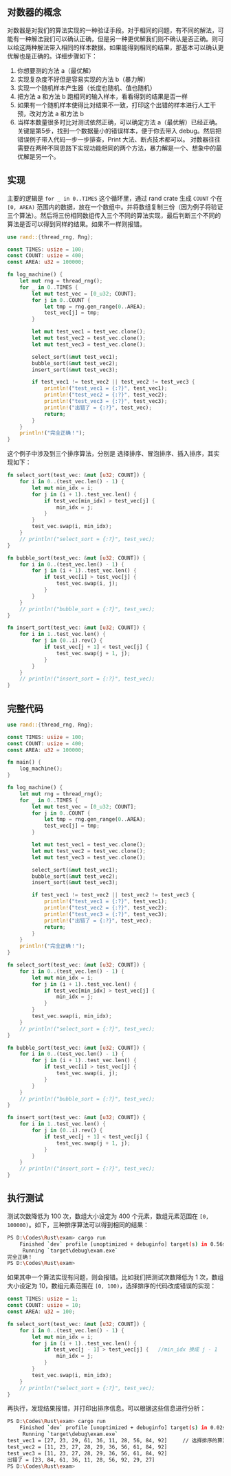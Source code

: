 ## 对数器的概念
对数器是对我们的算法实现的一种验证手段。对于相同的问题，有不同的解法，可能有一种解法我们可以确认正确，但是另一种更优解我们则不确认是否正确。则可以给这两种解法带入相同的样本数据。如果能得到相同的结果，那基本可以确认更优解也是正确的。详细步骤如下：
1. 你想要测的方法 a（最优解）
2. 实现复杂度不好但是容易实现的方法 b（暴力解）
3. 实现一个随机样本产生器（长度也随机、值也随机）
4. 把方法 a 和方法 b 跑相同的输入样本，看看得到的结果是否一样
5. 如果有一个随机样本使得比对结果不一致，打印这个出错的样本进行人工干预，改对方法 a 和方法 b
6. 当样本数量很多时比对测试依然正确，可以确定方法 a（最优解）已经正确。
关键是第5步，找到一个数据量小的错误样本，便于你去带入 debug。然后把错误例子带入代码一步一步排查，Print 大法、断点技术都可以。
对数器往往需要在两种不同思路下实现功能相同的两个方法，暴力解是一个、想象中的最优解是另一个。
## 实现
主要的逻辑是 `for _ in 0..TIMES` 这个循环里，通过 rand crate 生成 `COUNT` 个在 `[0, AREA)` 范围内的数据，放在一个数组中。并将数组复制三份（因为例子将验证三个算法）。然后将三份相同数组传入三个不同的算法实现，最后判断三个不同的算法是否可以得到同样的结果。如果不一样则报错。
```rust
use rand::{thread_rng, Rng};

const TIMES: usize = 100;
const COUNT: usize = 400;
const AREA: u32 = 100000;

fn log_machine() {
    let mut rng = thread_rng();
    for _ in 0..TIMES {
        let mut test_vec = [0_u32; COUNT];
        for j in 0..COUNT {
            let tmp = rng.gen_range(0..AREA);
            test_vec[j] = tmp;
        }

        let mut test_vec1 = test_vec.clone();
        let mut test_vec2 = test_vec.clone();
        let mut test_vec3 = test_vec.clone();

        select_sort(&mut test_vec1);
        bubble_sort(&mut test_vec2);
        insert_sort(&mut test_vec3);

        if test_vec1 != test_vec2 || test_vec2 != test_vec3 {
            println!("test_vec1 = {:?}", test_vec1);
            println!("test_vec2 = {:?}", test_vec2);
            println!("test_vec3 = {:?}", test_vec3);
            println!("出错了 = {:?}", test_vec);
            return;
        }
    }
    println!("完全正确！");
}
```
这个例子中涉及到三个排序算法，分别是 选择排序、冒泡排序、插入排序，其实现如下：
```rust
fn select_sort(test_vec: &mut [u32; COUNT]) {
    for i in 0..(test_vec.len() - 1) {
        let mut min_idx = i;
        for j in (i + 1)..test_vec.len() {
            if test_vec[min_idx] > test_vec[j] {
                min_idx = j;
            }
        }
        test_vec.swap(i, min_idx);
    }
    // println!("select_sort = {:?}", test_vec);
}

fn bubble_sort(test_vec: &mut [u32; COUNT]) {
    for i in 0..(test_vec.len() - 1) {
        for j in (i + 1)..test_vec.len() {
            if test_vec[i] > test_vec[j] {
                test_vec.swap(i, j);
            }
        }
    }
    // println!("bubble_sort = {:?}", test_vec);
}

fn insert_sort(test_vec: &mut [u32; COUNT]) {
    for i in 1..test_vec.len() {
        for j in (0..i).rev() {
            if test_vec[j + 1] < test_vec[j] {
                test_vec.swap(j + 1, j);
            }
        }
    }
    // println!("insert_sort = {:?}", test_vec);
}
```
## 完整代码
```rust
use rand::{thread_rng, Rng};

const TIMES: usize = 100;
const COUNT: usize = 400;
const AREA: u32 = 100000;

fn main() {
    log_machine();
}

fn log_machine() {
    let mut rng = thread_rng();
    for _ in 0..TIMES {
        let mut test_vec = [0_u32; COUNT];
        for j in 0..COUNT {
            let tmp = rng.gen_range(0..AREA);
            test_vec[j] = tmp;
        }

        let mut test_vec1 = test_vec.clone();
        let mut test_vec2 = test_vec.clone();
        let mut test_vec3 = test_vec.clone();

        select_sort(&mut test_vec1);
        bubble_sort(&mut test_vec2);
        insert_sort(&mut test_vec3);

        if test_vec1 != test_vec2 || test_vec2 != test_vec3 {
            println!("test_vec1 = {:?}", test_vec1);
            println!("test_vec2 = {:?}", test_vec2);
            println!("test_vec3 = {:?}", test_vec3);
            println!("出错了 = {:?}", test_vec);
            return;
        }
    }
    println!("完全正确！");
}

fn select_sort(test_vec: &mut [u32; COUNT]) {
    for i in 0..(test_vec.len() - 1) {
        let mut min_idx = i;
        for j in (i + 1)..test_vec.len() {
            if test_vec[min_idx] > test_vec[j] {
                min_idx = j;
            }
        }
        test_vec.swap(i, min_idx);
    }
    // println!("select_sort = {:?}", test_vec);
}

fn bubble_sort(test_vec: &mut [u32; COUNT]) {
    for i in 0..(test_vec.len() - 1) {
        for j in (i + 1)..test_vec.len() {
            if test_vec[i] > test_vec[j] {
                test_vec.swap(i, j);
            }
        }
    }
    // println!("bubble_sort = {:?}", test_vec);
}

fn insert_sort(test_vec: &mut [u32; COUNT]) {
    for i in 1..test_vec.len() {
        for j in (0..i).rev() {
            if test_vec[j + 1] < test_vec[j] {
                test_vec.swap(j + 1, j);
            }
        }
    }
    // println!("insert_sort = {:?}", test_vec);
}

```
## 执行测试
测试次数降低为 100 次，数组大小设定为 400 个元素，数组元素范围在 `[0, 100000)`。如下，三种排序算法可以得到相同的结果：
```bash
PS D:\Codes\Rust\exam> cargo run
    Finished `dev` profile [unoptimized + debuginfo] target(s) in 0.56s
     Running `target\debug\exam.exe`
完全正确！
PS D:\Codes\Rust\exam>
```

如果其中一个算法实现有问题，则会报错。比如我们把测试次数降低为 1 次，数组大小设定为 10，数组元素范围在 `[0, 100)`，选择排序的代码改成错误的实现：
```rust
const TIMES: usize = 1;
const COUNT: usize = 10;
const AREA: u32 = 100;

fn select_sort(test_vec: &mut [u32; COUNT]) {
    for i in 0..(test_vec.len() - 1) {
        let mut min_idx = i;
        for j in (i + 1)..test_vec.len() {
            if test_vec[j - 1] > test_vec[j] {   //min_idx 换成 j - 1
                min_idx = j;
            }
        }
        test_vec.swap(i, min_idx);
    }
    // println!("select_sort = {:?}", test_vec);
}
```
再执行，发现结果报错，并打印出排序信息。可以根据这些信息进行分析：
```bash
PS D:\Codes\Rust\exam> cargo run
    Finished `dev` profile [unoptimized + debuginfo] target(s) in 0.02s
     Running `target\debug\exam.exe`
test_vec1 = [27, 23, 29, 61, 36, 11, 28, 56, 84, 92]     // 选择排序的算法有问题
test_vec2 = [11, 23, 27, 28, 29, 36, 56, 61, 84, 92]
test_vec3 = [11, 23, 27, 28, 29, 36, 56, 61, 84, 92]
出错了 = [23, 84, 61, 36, 11, 28, 56, 92, 29, 27]
PS D:\Codes\Rust\exam>
```